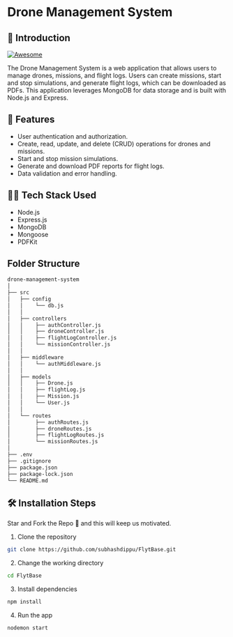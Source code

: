 # Drone Management System

## 📌 Introduction

[![Awesome](https://awesome.re/badge.svg)](https://awesome.re)

The Drone Management System is a web application that allows users to manage drones, missions, and flight logs. Users can create missions, start and stop simulations, and generate flight logs, which can be downloaded as PDFs. This application leverages MongoDB for data storage and is built with Node.js and Express.

## 🚀 Features

- User authentication and authorization.
- Create, read, update, and delete (CRUD) operations for drones and missions.
- Start and stop mission simulations.
- Generate and download PDF reports for flight logs.
- Data validation and error handling.

## 👨‍💻 Tech Stack Used

- Node.js
- Express.js
- MongoDB
- Mongoose
- PDFKit

## Folder Structure

```bash
drone-management-system
│
├── src
│   ├── config
│   │    └── db.js
│   │
│   ├── controllers
│   │    ├── authController.js
│   │    ├── droneController.js
│   │    ├── flightLogController.js
│   │    └── missionController.js
│   │
│   ├── middleware
│   │    └── authMiddleware.js
│   │
│   ├── models
│   │    ├── Drone.js
│   │    ├── flightLog.js
│   │    ├── Mission.js
│   │    └── User.js
│   │
│   └── routes
│        ├── authRoutes.js
│        ├── droneRoutes.js
│        ├── flightLogRoutes.js
│        └── missionRoutes.js
│
├── .env
├── .gitignore
├── package.json
├── package-lock.json
└── README.md
```

## 🛠️ Installation Steps

Star and Fork the Repo 🌟 and this will keep us motivated.

1. Clone the repository

```bash
git clone https://github.com/subhashdippu/FlytBase.git
```

2. Change the working directory

```bash
cd FlytBase
```

3. Install dependencies

```bash
npm install
```

4. Run the app

```bash
nodemon start
```
